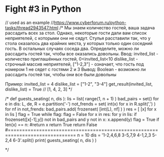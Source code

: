 #  Fight #3 in Python
// used as an example
//https://www.cyberforum.ru/python-tasks/thread2943547.html
/*
Мы знаем количество гостей, ваша задача рассадить всех за стол.
Однако, некоторые гости дали вам список неприятелей, с которыми они не сядут. 
Стулья расставили так, что у стола оказалось два крайних места, у которых только один соседний гость. В остальных случаях соседа два.
Определите, можно ли рассадить гостей так, чтобы все оказались довольны.
Ввод:
invited_list - количество приглашённых гостей, 0<invited_list<10
dislike_list - строчный массив неприятелей, ["1-2,3"] - означает, что гость под номером 1 не сядет с гостями 2 и 3
Вывод:
Boolean - возможно ли рассадить гостей так, чтобы они все были довольны

Пример:
invited_list = 4
dislike_list = ["1-2", "3-4"]
get_result(invited_list, dislike_list) = True // [1, 4, 2, 3]
*/

/*
def guests_seating( n, dis ):
    lis = list( range(1, n + 1) )
    bad_pairs = set()
    for e in dis:
        L, de, R = e.partition('-')
        not_frends = set( int(x) for x in R.split(',') )
        for nf in not_frends:
            bad_pairs.add( frozenset( [int(L), nf] ) )
    res = [ [x] for x in lis ]
    flag = True
    while flag:
        flag = False
        for x in res:
            for y in lis:
                if frozenset([x[-1],y]) not in bad_pairs and y not in x:
                    x.append(y)
                    flag = True
                    if len(x) == n:
                        #return x
                        return True
    return False
#==============================================================================
n = 10
dis = '1-2,4,6,8 3-5,7,9 4-1,2,3 5-2,4 6-3'.split()
print( guests_seating( n, dis ) )

*/
